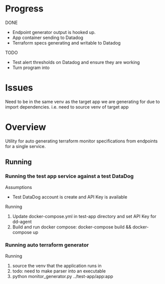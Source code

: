 # Progress

DONE
- Endpoint generator output is hooked up.
- App container sending to Datadog
- Terraform specs generating and writable to Datadog

TODO
- Test alert thresholds on Datadog and ensure they are working
- Turn program into

# Issues

Need to be in the same venv as the target app we are generating for due to
import dependencies. i.e. need to source venv of target app

# Overview

Utility for auto generating terraform monitor specifications from endpoints for
a single service.

## Running

### Running the test app service against a test DataDog

Assumptions
- Test DataDog account is create and API Key is available

Running
1. Update docker-compose.yml in test-app directory and set API Key for dd-agent
1. Build and run docker compose: docker-compose build && docker-compose up


### Running auto terraform generator

Running
1. source the venv that the application runs in
  1. todo: need to make parser into an executable
1. python monitor_generator.py ../test-app/app:app

